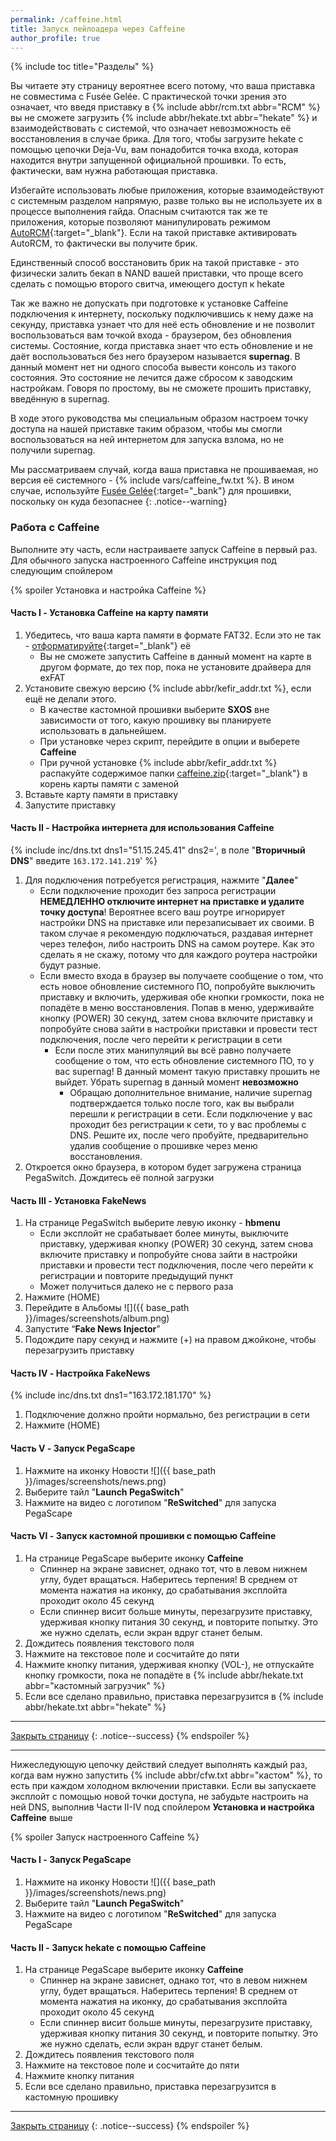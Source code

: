 ```yaml
---
permalink: /caffeine.html
title: Запуск пейлоадера через Caffeine
author_profile: true
---
```

{% include toc title="Разделы" %}

Вы читаете эту страницу вероятнее всего потому, что ваша приставка не совместима с Fusée Gelée. С практической точки зрения это означает, что введя приставку в {% include abbr/rcm.txt abbr="RCM" %} вы не сможете загрузить {% include abbr/hekate.txt abbr="hekate" %} и взаимодействовать с системой, что означает невозможность её восстановления в случае брика. Для того, чтобы загрузите hekate с помощью цепочки Deja-Vu, вам понадобится точка входа, которая находится внутри запущенной официальной прошивки. То есть, фактически, вам нужна работающая приставка. 

Избегайте использовать любые приложения, которые взаимодействуют с системным разделом напрямую, разве только вы не используете их в процессе выполнения гайда. Опасным считаются так же те приложения, которые позволяют манипулировать режимом [AutoRCM](autorcm){:target="_blank"}. Если на такой приставке активировать AutoRCM, то фактически вы получите брик.

Единственный способ восстановить брик на такой приставке - это физически залить бекап в NAND вашей приставки, что проще всего сделать с помощью второго свитча, имеющего доступ к hekate

Так же важно не допускать при подготовке к установке Caffeine подключения к интернету, поскольку подключившись к нему даже на секунду, приставка узнает что для неё есть обновление и не позволит воспользоваться вам точкой входа - браузером, без обновления системы. Состояние, когда приставка знает что есть обновление и не даёт воспользоваться без него браузером называется **supernag**. В данный момент нет ни одного способа вывести консоль из такого состояния. Это состояние не лечится даже сбросом к заводским настройкам. Говоря по простому, вы не сможете прошить приставку, введённую в supernag.

В ходе этого руководства мы специальным образом настроем точку доступа на нашей приставке таким образом, чтобы мы смогли воспользоваться на ней интернетом для запуска взлома, но не получили supernag.	

Мы рассматриваем случай, когда ваша приставка не прошиваемая, но версия её системного - {% include vars/caffeine_fw.txt %}. В ином случае, используйте [Fusée Gelée](fusee-gelee){:target="_bank"} для прошивки, поскольку он куда безопаснее
{: .notice--warning}

### Работа с Caffeine 

Выполните эту часть, если настраиваете запуск Caffeine в первый раз. Для обычного запуска настроенного Caffeine инструкция под следующим спойлером

{% spoiler Установка и настройка Caffeine %}
#### Часть I - Установка Caffeine на карту памяти 

1. Убедитесь, что ваша карта памяти в формате FAT32. Если это не так - [отформатируйте](http://customfw.xyz/format_sd){:target="_blank"} её
	* Вы не сможете запустить Caffeine в  данный момент на карте в другом формате, до тех пор, пока не установите драйвера для exFAT 
1. Установите свежую версию {% include abbr/kefir_addr.txt %}, если ещё не делали этого. 
    * В качестве кастомной прошивки выберите **SXOS** вне зависимости от того, какую прошивку вы планируете использовать в дальнейшем. 
    * При установке через скрипт, перейдите в опции и выберете **Caffeine**
	* При ручной установке {% include abbr/kefir_addr.txt %} распакуйте содержимое папки [caffeine.zip](files/caffeine.zip){:target="_blank"} в корень карты памяти с заменой
1. Вставьте карту памяти в приставку 
1. Запустите приставку

#### Часть II - Настройка интернета для использования Caffeine 

{% include inc/dns.txt dns1="51.15.245.41" dns2=', в поле "**Вторичный DNS**" введите `163.172.141.219`' %}
1. Для подключения потребуется регистрация, нажмите "**Далее**"
	* Если подключение проходит без запроса регистрации **НЕМЕДЛЕННО отключите интернет на приставке и удалите точку доступа**! Вероятнее всего ваш роутре игнорирует настройки DNS на приставке или перезаписывает их своими. В таком случае я рекомендую подключаться, раздавая интернет через телефон, либо настроить DNS на самом роутере. Как это сделать я не скажу, потому что для каждого роутера настройки будут разные.
	* Если вместо входа в браузер вы получаете сообщение о том, что есть новое обновление системного ПО, попробуйте выключить приставку и включить, удерживая обе кнопки громкости, пока не попадёте в меню восстановления. Попав в меню, удерживайте кнопку (POWER) 30 секунд, затем снова включите приставку и попробуйте снова зайти в настройки приставки и провести тест подключения, после чего перейти к регистрации в сети
		* Если после этих манипуляций вы всё равно получаете сообщение о том, что есть обновление системного ПО, то у вас supernag! В данный момент такую приставку прошить не выйдет. Убрать supernag в данный момент **невозможно**
			* Обращаю дополнительное внимание, наличие supernag подтверждается только после того, как вы выбрали перешли к регистрации в сети. Если подключение у вас проходит без регистрации к сети, то у вас проблемы с DNS. Решите их, после чего пробуйте, предварительно удалив сообщение о прошивке через меню восстановления. 
1. Откроется окно браузера, в котором будет загружена страница PegaSwitch. Дождитесь её полной загрузки

#### Часть III - Установка FakeNews

1. На странице PegaSwitch выберите левую иконку - **hbmenu**
	* Если эксплойт не срабатывает более минуты, выключите приставку, удерживая кнопку (POWER) 30 секунд, затем снова включите приставку и попробуйте снова зайти в настройки приставки и провести тест подключения, после чего перейти к регистрации и повторите предыдущий пункт
	* Может получиться далеко не с первого раза
1. Нажмите (HOME)
1. Перейдите в Альбомы ![]({{ base_path }}/images/screenshots/album.png) 
1. Запустите “**Fake News Injector**”
1. Подождите пару секунд и нажмите (+) на правом джойконе, чтобы перезагрузить приставку 

#### Часть IV - Настройка FakeNews

{% include inc/dns.txt dns1="163.172.181.170" %}
1. Подключение должно пройти нормально, без регистрации в сети
1. Нажмите (HOME)

#### Часть V - Запуск PegaScape

1. Нажмите на иконку Новости ![]({{ base_path }}/images/screenshots/news.png) 
1. Выберите тайл "**Launch PegaSwitch**"
1. Нажмите на видео с логотипом "**ReSwitched**" для запуска PegaScape

#### Часть VI - Запуск кастомной прошивки с помощью Caffeine

1. На странице PegaScape выберите иконку **Caffeine**
	* Спиннер на экране зависнет, однако тот, что в левом нижнем углу, будет вращаться. Наберитесь терпения! В среднем от момента нажатия на иконку,  до срабатывания эксплойта проходит около 45 секунд
	* Если спиннер висит больше минуты, перезагрузите приставку, удерживая кнопку питания 30 секунд, и повторите попытку. Это же нужно сделать, если экран вдруг станет белым. 
1. Дождитесь появления текстового поля 
1. Нажмите на текстовое поле и сосчитайте до пяти
1. Нажмите кнопку питания, удерживая кнопку (VOL-), не отпускайте кнопку громкости, пока не попадёте в {% include abbr/hekate.txt abbr="кастомный загрузчик" %} 
1. Если все сделано правильно, приставка перезагрузится в {% include abbr/hekate.txt abbr="hekate" %}

___

[Закрыть страницу](javascript:window.close();)
{: .notice--success}
{% endspoiler %}

____

Нижеследующую цепочку действий следует выполнять каждый раз, когда вам нужно запустить {% include abbr/cfw.txt abbr="кастом" %}, то есть при каждом холодном включении приставки. Если вы запускаете эксплойт с помощью новой точки доступа, не забудьте настроить на ней DNS, выполнив Части II-IV под спойлером **Установка и настройка Caffeine** выше

{% spoiler Запуск настроенного Caffeine %}
#### Часть I - Запуск PegaScape

1. Нажмите на иконку Новости ![]({{ base_path }}/images/screenshots/news.png) 
1. Выберите тайл "**Launch PegaSwitch**"
1. Нажмите на видео с логотипом "**ReSwitched**" для запуска PegaScape

#### Часть II - Запуск hekate с помощью Caffeine

1. На странице PegaScape выберите иконку **Caffeine**
	* Спиннер на экране зависнет, однако тот, что в левом нижнем углу, будет вращаться. Наберитесь терпения! В среднем от момента нажатия на иконку,  до срабатывания эксплойта проходит около 45 секунд
	* Если спиннер висит больше минуты, перезагрузите приставку, удерживая кнопку питания 30 секунд, и повторите попытку. Это же нужно сделать, если экран вдруг станет белым. 
1. Дождитесь появления текстового поля 
1. Нажмите на текстовое поле и сосчитайте до пяти
1. Нажмите кнопку питания
1. Если все сделано правильно, приставка перезагрузится в кастомную прошивку

___

[Закрыть страницу](javascript:window.close();)
{: .notice--success}
{% endspoiler %}